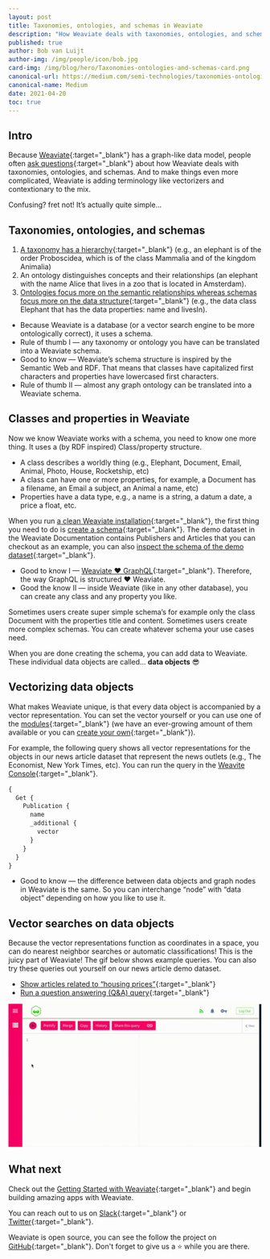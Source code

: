 ```yaml
---
layout: post
title: Taxonomies, ontologies, and schemas in Weaviate
description: "How Weaviate deals with taxonomies, ontologies, and schemas."
published: true
author: Bob van Luijt
author-img: /img/people/icon/bob.jpg
card-img: /img/blog/hero/Taxonomies-ontologies-and-schemas-card.png
canonical-url: https://medium.com/semi-technologies/taxonomies-ontologies-and-schemas-how-do-they-relate-to-weaviate-9f76739fc695
canonical-name: Medium
date: 2021-04-20
toc: true
---
```


<!-- TODO: make sure the content is up to date -->
<!-- TODO: update markdown formatting -->

## Intro
Because [Weaviate](/){:target="_blank"} has a graph-like data model, people often [ask questions](https://stackoverflow.com/questions/67175671/how-to-encode-a-taxonomy-in-weaviate-contextionary){:target="_blank"} about how Weaviate deals with taxonomies, ontologies, and schemas. And to make things even more complicated, Weaviate is adding terminology like vectorizers and contextionary to the mix.

Confusing? fret not! It’s actually quite simple…

## Taxonomies, ontologies, and schemas
1. [A taxonomy has a hierarchy](https://stangarfield.medium.com/whats-the-difference-between-an-ontology-and-a-taxonomy-c8da7c56fbea){:target="_blank"} (e.g., an elephant is of the order Proboscidea, which is of the class Mammalia and of the kingdom Animalia)
1. An ontology distinguishes concepts and their relationships (an elephant with the name Alice that lives in a zoo that is located in Amsterdam).
1. [Ontologies focus more on the semantic relationships whereas schemas focus more on the data structure](https://www.researchgate.net/post/What-is-the-difference-between-RDF-Schema-and-Ontology-OWL/53bd6b11d5a3f2b0558b45a5/citation/download){:target="_blank"} (e.g., the data class Elephant that has the data properties: name and livesIn).

* Because Weaviate is a database (or a vector search engine to be more ontologically correct), it uses a schema.
* Rule of thumb I — any taxonomy or ontology you have can be translated into a Weaviate schema.
* Good to know — Weaviate’s schema structure is inspired by the Semantic Web and RDF. That means that classes have capitalized first characters and properties have lowercased first characters.
* Rule of thumb II — almost any graph ontology can be translated into a Weaviate schema.

## Classes and properties in Weaviate
Now we know Weaviate works with a schema, you need to know one more thing. It uses a (by RDF inspired) Class/property structure.

* A class describes a worldly thing (e.g., Elephant, Document, Email, Animal, Photo, House, Rocketship, etc)
* A class can have one or more properties, for example, a Document has a filename, an Email a subject, an Animal a name, etc)
* Properties have a data type, e.g., a name is a string, a datum a date, a price a float, etc.

When you run [a clean Weaviate installation](/developers/weaviate/current/getting-started/installation.html){:target="_blank"}, the first thing you need to do is [create a schema](/developers/weaviate/current/tutorials/how-to-create-a-schema.html){:target="_blank"}. The demo dataset in the Weaviate Documentation contains Publishers and Articles that you can checkout as an example, you can also [inspect the schema of the demo dataset](https://demo.dataset.playground.semi.technology/v1/schema){:target="_blank"}.

* Good to know I — [Weaviate ❤️ GraphQL](/developers/weaviate/current/graphql-references/#graphql){:target="_blank"}. Therefore, the way GraphQL is structured ❤️ Weaviate.
* Good the know II — inside Weaviate (like in any other database), you can create any class and any property you like.

Sometimes users create super simple schema’s for example only the class Document with the properties title and content. Sometimes users create more complex schemas. You can create whatever schema your use cases need.

When you are done creating the schema, you can add data to Weaviate. These individual data objects are called… **data objects** 😎

## Vectorizing data objects
What makes Weaviate unique, is that every data object is accompanied by a vector representation. You can set the vector yourself or you can use one of the [modules](/developers/weaviate/current/modules/){:target="_blank"} (we have an ever-growing amount of them available or you can [create your own](/developers/weaviate/current/modules/custom-modules.html){:target="_blank"}).

For example, the following query shows all vector representations for the objects in our news article dataset that represent the news outlets (e.g., The Economist, New York Times, etc). You can run the query in the [Weavite Console](https://console.semi.technology/console/query#weaviate_uri=https://demo.dataset.playground.semi.technology&graphql_query=%7B%0A%20%20Get%20%7B%0A%20%20%20%20Publication%20%7B%0A%20%20%20%20%20%20name%0A%20%20%20%20%20%20_additional%20%7B%0A%20%20%20%20%20%20%20%20vector%0A%20%20%20%20%20%20%7D%0A%20%20%20%20%7D%0A%20%20%7D%0A%7D%0A){:target="_blank"}.

```graphql
{
  Get {
    Publication {
      name
      _additional {
        vector
      }
    }
  }
}
```

* Good to know — the difference between data objects and graph nodes in Weaviate is the same. So you can interchange “node” with “data object” depending on how you like to use it.

## Vector searches on data objects
Because the vector representations function as coordinates in a space, you can do nearest neighbor searches or automatic classifications! This is the juicy part of Weaviate! The gif below shows example queries. You can also try these queries out yourself on our news article demo dataset.

* [Show articles related to “housing prices”](https://console.semi.technology/console/query#weaviate_uri=https://demo.dataset.playground.semi.technology&graphql_query=%7B%0A%20%20Get%20%7B%0A%20%20%20%20Article(%0A%20%20%20%20%20%20nearText%3A%20%7B%0A%20%20%20%20%20%20%20%20concepts%3A%20%5B%22Housing%20prices%22%5D%0A%20%20%20%20%20%20%7D%0A%20%20%20%20%20%20where%3A%20%7B%0A%20%20%20%20%20%20%20%20operator%3A%20Equal%0A%20%20%20%20%20%20%20%20path%3A%20%5B%22inPublication%22%2C%20%22Publication%22%2C%20%22name%22%5D%0A%20%20%20%20%20%20%20%20valueString%3A%20%22The%20Economist%22%0A%20%20%20%20%20%20%7D%0A%20%20%20%20)%20%7B%0A%20%20%20%20%20%20title%0A%20%20%20%20%20%20inPublication%20%7B%0A%20%20%20%20%20%20%20%20...%20on%20Publication%20%7B%0A%20%20%20%20%20%20%20%20%20%20name%0A%20%20%20%20%20%20%20%20%7D%0A%20%20%20%20%20%20%7D%0A%20%20%20%20%20%20_additional%20%7B%0A%20%20%20%20%20%20%20%20certainty%0A%20%20%20%20%20%20%7D%0A%20%20%20%20%7D%0A%20%20%7D%0A%7D){:target="_blank"}
* [Run a question answering (Q&A) query](https://console.semi.technology/console/query#weaviate_uri=https://demo.dataset.playground.semi.technology&graphql_query=%7B%0A%20%20Get%7B%0A%20%20%20%20Article(%0A%20%20%20%20%20%20ask%3A%20%7B%0A%20%20%20%20%20%20%20%20question%3A%20%22What%20did%20Jemina%20Packington%20predict%3F%22%0A%20%20%20%20%20%20%20%20properties%3A%20%5B%22summary%22%5D%0A%20%20%20%20%20%20%7D%0A%20%20%20%20%20%20limit%3A%201%0A%20%20%20%20)%7B%0A%20%20%20%20%20%20title%0A%20%20%20%20%20%20inPublication%20%7B%0A%20%20%20%20%20%20%20%20...%20on%20Publication%20%7B%0A%20%20%20%20%20%20%20%20%20%20name%0A%20%20%20%20%20%20%20%20%7D%0A%20%20%20%20%20%20%7D%0A%20%20%20%20%20%20_additional%20%7B%0A%20%20%20%20%20%20%20%20answer%20%7B%0A%20%20%20%20%20%20%20%20%20%20endPosition%0A%20%20%20%20%20%20%20%20%20%20property%0A%20%20%20%20%20%20%20%20%20%20result%0A%20%20%20%20%20%20%20%20%20%20startPosition%0A%20%20%20%20%20%20%20%20%7D%0A%20%20%20%20%20%20%7D%0A%20%20%20%20%7D%0A%20%20%7D%0A%7D){:target="_blank"}

![Example queries](/img/blog/taxonomies-ontologies-and-schemas/example-queries.gif)

## What next
Check out the [Getting Started with Weaviate](/developers/weaviate/current/getting-started/quick-start.html){:target="_blank"} and begin building amazing apps with Weaviate.

You can reach out to us on [Slack](https://join.slack.com/t/weaviate/shared_invite/zt-goaoifjr-o8FuVz9b1HLzhlUfyfddhw){:target="_blank"} or [Twitter](https://twitter.com/SeMI_tech){:target="_blank"}.

Weaviate is open source, you can see the follow the project on [GitHub](https://github.com/semi-technologies/weaviate){:target="_blank"}. Don't forget to give us a ⭐️ while you are there.